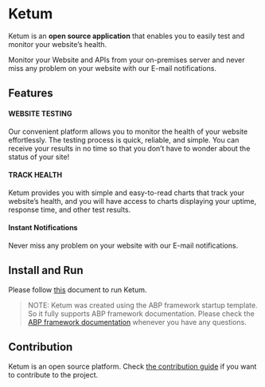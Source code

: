 # Ketum

Ketum is an **open source application** that enables you to easily test and monitor your website’s health.

Monitor your Website and APIs from your on-premises server and never miss any problem on your website with our E-mail notifications.

## Features


#### WEBSITE TESTING
Our convenient platform allows you to monitor the health of your website effortlessly. The testing process is quick, reliable, and simple. You can receive your results in no time so that you don’t have to wonder about the status of your site!

#### TRACK HEALTH

Ketum provides you with simple and easy-to-read charts that track your website’s health, and you will have access to charts displaying your uptime, response time, and other test results.

#### Instant Notifications

Never miss any problem on your website with our E-mail notifications.

## Install and Run

Please follow [this](./docs/Get-Started/getting-started.md) document to run Ketum.

> NOTE: Ketum was created using the ABP framework startup template. So it fully supports ABP framework documentation. Please check the [ABP framework documentation](https://docs.abp.io/en/abp/latest) whenever you have any questions.

## Contribution

Ketum is an open source platform. Check [the contribution guide](docs/Contribution/Index.md) if you want to contribute to the project.
